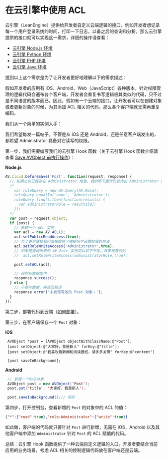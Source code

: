 # 在云引擎中使用 ACL

云引擎（LeanEngine）提供给开发者自定义云端逻辑的接口，例如开发者想记录每一个用户登录系统的时间，打印一下日志，以备之后的查询和分析，那么云引擎提供的接口就可以实现这一需求，详细的操作请查看：

* [云引擎 Node.js 环境](leanengine_cloudfunction_guide-node.html)
* [云引擎 Python 环境](leanengine_cloudfunction_guide-python.html)
* [云引擎 PHP 环境](leanengine_cloudfunction_guide-php.html)
* [云引擎 Java 环境](leanengine_cloudfunction_guide-java.html)

提到以上这个需求是为了让开发者更好地理解以下的需求描述：

假如开发者的应用有 iOS、Android、Web（JavaScript）各种版本，针对权限管理的逻辑代码会遍布各个客户端，开发者会重复书写逻辑极其类似的代码，只不过是不同语言的版本而已。因此，假如有一个云端的接口，让开发者可以在创建对象或者更新对象的时候，为其添加 ACL 相关的代码，那么各个客户端就无需再重复编码。

我们从一个简单的实例入手：

我们希望每发一篇帖子，不管是从 iOS 还是 Android，还是任意客户端发出的，都希望 Administrator 具备对它读写的权限。

第一步，我们需要编写我们的云引擎 Hook 函数（关于云引擎 Hook 函数介绍请查看 [Save AVObject 前执行操作](leanengine_cloudfunction_guide-node.html#beforeSave)）：

**Node.js**

```javascript
AV.Cloud.beforeSave('Post', function(request, response) {
  // 如果之前已经存在 Administrator 角色，就参照下面代码查询出 Administrator 的 AV.Role 的实例
  /*
    var roleQuery = new AV.Query(AV.Role);
    roleQuery.equalTo('name', 'Administrator');
    roleQuery.find().then(function(results) {
      var administratorRole = results[0];
    });
  */
  var post = request.object;
  if (post) {
    // 新建一个 ACL 实例
    var acl = new AV.ACL();
    acl.setPublicReadAccess(true);
    // 为了更为便捷我们直接提供了根据名字设置权限的方法
    acl.setRoleWriteAccess('Administrator',true);
    // 如果是查询出来的 AV.Role 实例可以如下书写，效果是等价的
    //  acl.setRoleWriteAccess(administratorRole,true);

    post.setACL(acl);

    // 保存到数据库中
    response.success();
  } else {
    // 不保存数据，并返回错误
    response.error('未发现有效的 Post 对象；');
  }
});
```

第二步，部署代码到云端（[如何部署](leanengine_webhosting_guide-node.html#部署与发布)）。

第三步，在客户端保存一个 `Post` 对象：

**iOS**

```objc
 AVObject *post = [AVObject objectWithClassName:@"Post"];
 [post setObject:@"大家好，我是新人" forKey:@"title"];
 [post setObject:@"我喜欢看新闻和阅读报纸，请多多关照" forKey:@"content"]

 [post saveInBackground];
```

**Android**

```java
 // 新建一个帖子对象
 AVObject post = new AVObject('Post');
 post.put('title', '大家好，我是新人');

 post.saveInBackground();// 保存
```

第四步，打开控制台，查看新增的 `Post` 的对象中的 ACL 的值：

```json
{"*":{"read":true},"role:Administrator":{"write":true}}
```

如此做，客户端的代码就只要针对 `Post` 进行新增，无需在 iOS，Android 以及其他客户端中添加 `Administrator` 针对 `Post` 的 ACL 赋值的代码。

总结：云引擎 Hook 函数提供了一种云端自定义逻辑的入口。开发者要结合当前应用的业务场景，考虑 ACL 相关的控制逻辑代码放在客户端还是云端。
